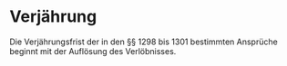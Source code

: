 # Verjährung

Die Verjährungsfrist der in den §§ 1298 bis 1301 bestimmten Ansprüche beginnt mit der Auflösung des Verlöbnisses. 

